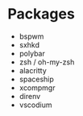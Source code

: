 # Packages
* bspwm
* sxhkd
* polybar
* zsh / oh-my-zsh
* alacritty
* spaceship
* xcompmgr
* direnv
* vscodium

